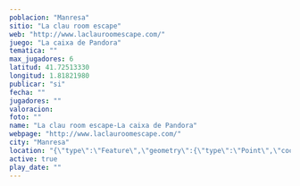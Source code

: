 ```yaml
---
poblacion: "Manresa"
sitio: "La clau room escape"
web: "http://www.laclauroomescape.com/"
juego: "La caixa de Pandora"
tematica: ""
max_jugadores: 6
latitud: 41.72513330
longitud: 1.81821980
publicar: "si"
fecha: ""
jugadores: ""
valoracion: 
foto: ""
name: "La clau room escape-La caixa de Pandora"
webpage: "http://www.laclauroomescape.com/"
city: "Manresa"
location: "{\"type\":\"Feature\",\"geometry\":{\"type\":\"Point\",\"coordinates\":[\"41,72513330\",\"1,81821980\"]}}"
active: true
play_date: ""
---
```

